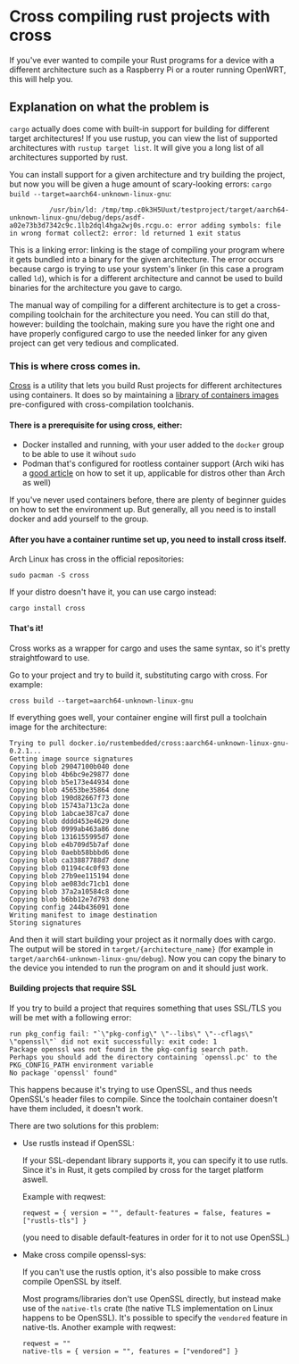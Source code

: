 # Cross compiling rust projects with cross

If you've ever wanted to compile your Rust programs for a device with a different architecture such as a Raspberry Pi or a router running OpenWRT, this will help you.

## Explanation on what the problem is

`cargo` actually does come with built-in support for building for different target architectures! If you use rustup, you can view the list of supported architectures with `rustup target list`. It will give you a long list of all architectures supported by rust. 

You can install support for a given architecture and try building the project, but now you will be given a huge amount of scary-looking errors:
`cargo build --target=aarch64-unknown-linux-gnu`:

`          /usr/bin/ld: /tmp/tmp.c0k3H5Uuxt/testproject/target/aarch64-unknown-linux-gnu/debug/deps/asdf-a02e73b3d7342c9c.1lb2dql4hga2wj0s.rcgu.o: error adding symbols: file in wrong format
          collect2: error: ld returned 1 exit status`

This is a linking error: linking is the stage of compiling your program where it gets bundled into a binary for the given architecture. The error occurs because cargo is trying to use your system's linker (in this case a program called `ld`), which is for a different architecture and cannot be used to build binaries for the architecture you gave to cargo.

The manual way of compiling for a different architecture is to get a cross-compiling toolchain for the architecture you need. You can still do that, however: building the toolchain, making sure you have the right one and have properly configured cargo to use the needed linker for any given project can get very tedious and complicated.

### This is where cross comes in.

[Cross](https://github.com/rust-embedded/cross) is a utility that lets you build Rust projects for different architectures using containers. It does so by maintaining a [library of containers images](https://hub.docker.com/r/rustembedded/cross/tags?page=1&ordering=last_updated) pre-configured with cross-compilation toolchanis.

#### There is a prerequisite for using cross, either:
- Docker installed and running, with your user added to the `docker` group to be able to use it wihout `sudo`
- Podman that's configured for rootless container support (Arch wiki has a [good article](https://wiki.archlinux.org/index.php/Podman#Rootless_Podman) on how to set it up, applicable for distros other than Arch as well)

If you've never used containers before, there are plenty of beginner guides on how to set the environment up. But generally, all you need is to install docker and add yourself to the group.


#### After you have a container runtime set up, you need to install cross itself.

Arch Linux has cross in the official repositories:

`sudo pacman -S cross`

If your distro doesn't have it, you can use cargo instead:

`cargo install cross`

#### That's it!

Cross works as a wrapper for cargo and uses the same syntax, so it's pretty straightfoward to use.

Go to your project and try to build it, substituting cargo with cross. For example:

`cross build --target=aarch64-unknown-linux-gnu`

If everything goes well, your container engine will first pull a toolchain image for the architecture:

```
Trying to pull docker.io/rustembedded/cross:aarch64-unknown-linux-gnu-0.2.1...
Getting image source signatures
Copying blob 29047100b040 done  
Copying blob 4b6bc9e29877 done  
Copying blob b5e173e44934 done  
Copying blob 45653be35864 done  
Copying blob 190d82667f73 done  
Copying blob 15743a713c2a done  
Copying blob 1abcae387ca7 done  
Copying blob dddd453e4629 done  
Copying blob 0999ab463a86 done  
Copying blob 1316155995d7 done  
Copying blob e4b709d5b7af done  
Copying blob 0aebb58bbbd6 done  
Copying blob ca33887788d7 done  
Copying blob 01194c4c0f93 done  
Copying blob 27b9ee115194 done  
Copying blob ae083dc71cb1 done  
Copying blob 37a2a10584c8 done  
Copying blob b6bb12e7d793 done  
Copying config 244b436091 done  
Writing manifest to image destination
Storing signatures
```

And then it will start building your project as it normally does with cargo. The output will be stored in `target/{architecture_name}` (for example in `target/aarch64-unknown-linux-gnu/debug`). Now you can copy the binary to the device you intended to run the program on and it should just work.

#### Building projects that require SSL

If you try to build a project that requires something that uses SSL/TLS you will be met with a following error:

```
run pkg_config fail: "`\"pkg-config\" \"--libs\" \"--cflags\" \"openssl\"` did not exit successfully: exit code: 1
Package openssl was not found in the pkg-config search path.
Perhaps you should add the directory containing `openssl.pc' to the PKG_CONFIG_PATH environment variable
No package 'openssl' found"
```

This happens because it's trying to use OpenSSL, and thus needs OpenSSL's header files to compile. Since the toolchain container doesn't have them included, it doesn't work.

There are two solutions for this problem:
- Use rustls instead if OpenSSL:

	If your SSL-dependant library supports it, you can specify it to use rutls. Since it's in Rust, it gets compiled by cross for the target platform aswell. 

	Example with reqwest:

	`reqwest = { version = "", default-features = false, features = ["rustls-tls"] }`
	
	(you need to disable default-features in order for it to not use OpenSSL.)

- Make cross compile openssl-sys:

	If you can't use the rustls option, it's also possible to make cross compile OpenSSL by itself.

	Most programs/libraries don't use OpenSSL directly, but instead make use of the `native-tls` crate (the native TLS implementation on Linux happens to be OpenSSL). It's possible to specify the `vendored` feature in native-tls. Another example with reqwest:

	```
	reqwest = ""
    native-tls = { version = "", features = ["vendored"] }
    ```
